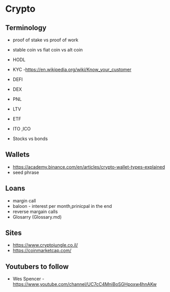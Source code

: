 # Crypto

## Terminology
* proof of stake vs proof of work  
* stable coin vs fiat coin vs alt coin  
* HODL  
* KYC -https://en.wikipedia.org/wiki/Know_your_customer  

* DEFI  
* DEX
* PNL
* LTV  
* ETF  
* ITO ,ICO 
* Stocks vs bonds  

## Wallets
* https://academy.binance.com/en/articles/crypto-wallet-types-explained
* seed phrase

## Loans
* margin call  
* baloon - interest per month,prinicpal in the end  
* reverse margain calls 
* Glosarry (Glossary.md)
 
## Sites
* https://www.cryptojungle.co.il/
* https://coinmarketcap.com/


## Youtubers to follow 
* Wes Spencer - https://www.youtube.com/channel/UC7cC4MniBoSGHpoxw4hnAKw

